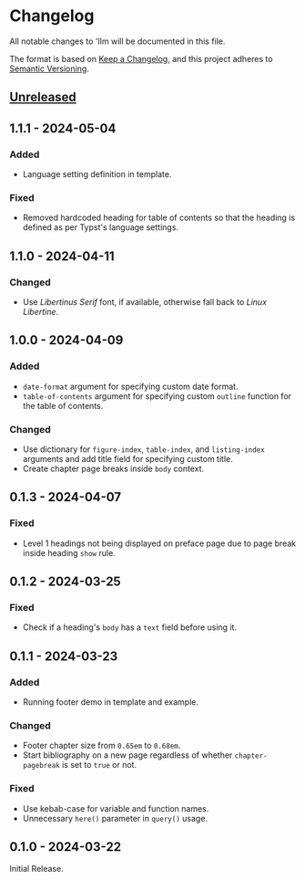 # Changelog

All notable changes to 'Ilm will be documented in this file.

The format is based on [Keep a Changelog](https://keepachangelog.com/en/1.1.0/),
and this project adheres to [Semantic Versioning](https://semver.org/spec/v2.0.0.html).

<!---
The changes should be grouped using the following categories (in order of precedence):
- Added: for new features.
- Changed: for changes in existing functionality.
- Fixed: for any bug fixes.
- Deprecated: for soon-to-be removed features.
- Removed: for now removed features.
-->

[unreleased]: https://github.com/talal/ilm/compare/v1.1.1...HEAD

## [Unreleased]

## 1.1.1 - 2024-05-04

### Added

- Language setting definition in template.

### Fixed

- Removed hardcoded heading for table of contents so that the heading is defined as per
  Typst's language settings.

## 1.1.0 - 2024-04-11

### Changed

- Use _Libertinus Serif_ font, if available, otherwise fall back to _Linux Libertine_.

## 1.0.0 - 2024-04-09

### Added

- `date-format` argument for specifying custom date format.
- `table-of-contents` argument for specifying custom `outline` function for the table of
  contents.

### Changed

- Use dictionary for `figure-index`, `table-index`, and `listing-index` arguments and add
  title field for specifying custom title.
- Create chapter page breaks inside `body` context.

## 0.1.3 - 2024-04-07

### Fixed

- Level 1 headings not being displayed on preface page due to page break inside heading
  `show` rule.

## 0.1.2 - 2024-03-25

### Fixed

- Check if a heading's `body` has a `text` field before using it.

## 0.1.1 - 2024-03-23

### Added

- Running footer demo in template and example.

### Changed

- Footer chapter size from `0.65em` to `0.68em`.
- Start bibliography on a new page regardless of whether `chapter-pagebreak` is set to
  `true` or not.

### Fixed

- Use kebab-case for variable and function names.
- Unnecessary `here()` parameter in `query()` usage.

## 0.1.0 - 2024-03-22

Initial Release.
